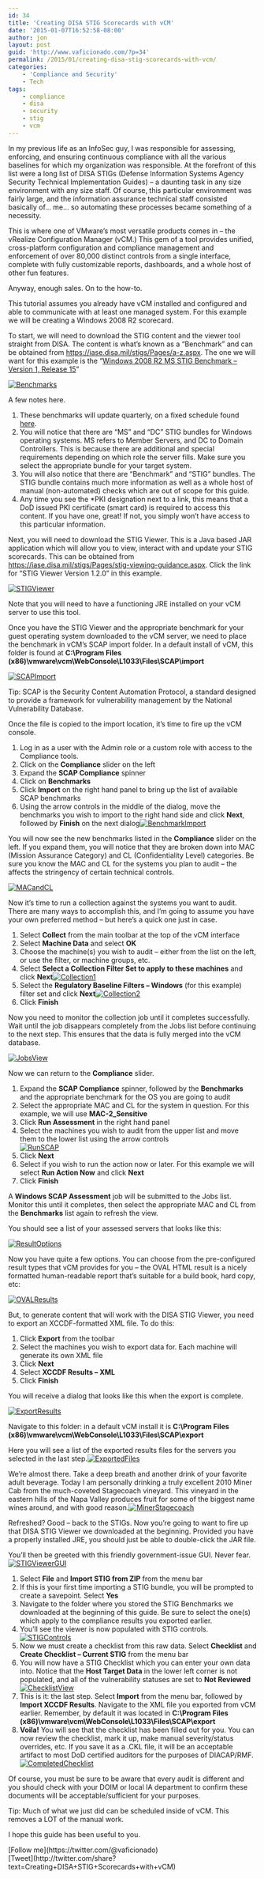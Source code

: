 ```yaml
---
id: 34
title: 'Creating DISA STIG Scorecards with vCM'
date: '2015-01-07T16:52:58-08:00'
author: jon
layout: post
guid: 'http://www.vaficionado.com/?p=34'
permalink: /2015/01/creating-disa-stig-scorecards-with-vcm/
categories:
    - 'Compliance and Security'
    - Tech
tags:
    - compliance
    - disa
    - security
    - stig
    - vcm
---
```


In my previous life as an InfoSec guy, I was responsible for assessing, enforcing, and ensuring continuous compliance with all the various baselines for which my organization was responsible. At the forefront of this list were a long list of DISA STIGs (Defense Information Systems Agency Security Technical Implementation Guides) – a daunting task in any size environment with any size staff. Of course, this particular environment was fairly large, and the information assurance technical staff consisted basically of… me… so automating these processes became something of a necessity.

This is where one of VMware’s most versatile products comes in – the vRealize Configuration Manager (vCM.) This gem of a tool provides unified, cross-platform configuration and compliance management and enforcement of over 80,000 distinct controls from a single interface, complete with fully customizable reports, dashboards, and a whole host of other fun features.

Anyway, enough sales. On to the how-to.

This tutorial assumes you already have vCM installed and configured and able to communicate with at least one managed system. For this example we will be creating a Windows 2008 R2 scorecard.

To start, we will need to download the STIG content and the viewer tool straight from DISA. The content is what’s known as a “Benchmark” and can be obtained from <https://iase.disa.mil/stigs/Pages/a-z.aspx>. The one we will want for this example is the “[Windows 2008 R2 MS STIG Benchmark – Version 1, Release 15](https://iase.disa.mil/stigs/Documents/u_windows_2008_r2_ms_v1r15_stig_scap_1-0_benchmark.zip)”

[![Benchmarks](/assets/images/2015/01/Benchmarks-300x182.png)](/assets/images/2015/01/Benchmarks.png)

A few notes here.

1. These benchmarks will update quarterly, on a fixed schedule found [here](https://iase.disa.mil/stigs/Pages/fso-schedule.aspx).
2. You will notice that there are “MS” and “DC” STIG bundles for Windows operating systems. MS refers to Member Servers, and DC to Domain Controllers. This is because there are additional and special requirements depending on which role the server fills. Make sure you select the appropriate bundle for your target system.
3. You will also notice that there are “Benchmark” and “STIG” bundles. The STIG bundle contains much more information as well as a whole host of manual (non-automated) checks which are out of scope for this guide.
4. Any time you see the \*PKI designation next to a link, this means that a DoD issued PKI certificate (smart card) is required to access this content. If you have one, great! If not, you simply won’t have access to this particular information.

Next, you will need to download the STIG Viewer. This is a Java based JAR application which will allow you to view, interact with and update your STIG scorecards. This can be obtained from <https://iase.disa.mil/stigs/Pages/stig-viewing-guidance.aspx>. Click the link for “STIG Viewer Version 1.2.0” in this example.

[![STIGViewer](/assets/images/2015/01/STIGViewer.png)](/assets/images/2015/01/STIGViewer.png)

Note that you will need to have a functioning JRE installed on your vCM server to use this tool.

Once you have the STIG Viewer and the appropriate benchmark for your guest operating system downloaded to the vCM server, we need to place the benchmark in vCM’s SCAP import folder. In a default install of vCM, this folder is found at **C:\\Program Files (x86)\\vmware\\vcm\\WebConsole\\L1033\\Files\\SCAP\\import**

[![SCAPImport](/assets/images/2015/01/SCAPImport.png)](/assets/images/2015/01/SCAPImport.png)

Tip: SCAP is the Security Content Automation Protocol, a standard designed to provide a framework for vulnerability management by the National Vulnerability Database.

Once the file is copied to the import location, it’s time to fire up the vCM console.

1. Log in as a user with the Admin role or a custom role with access to the Compliance tools.
2. Click on the **Compliance** slider on the left
3. Expand the **SCAP Compliance** spinner
4. Click on **Benchmarks**
5. Click **Import** on the right hand panel to bring up the list of available SCAP benchmarks
6. Using the arrow controls in the middle of the dialog, move the benchmarks you wish to import to the right hand side and click **Next**, followed by **Finish** on the next dialog[![BenchmarkImport](/assets/images/2015/01/BenchmarkImport.png)](/assets/images/2015/01/BenchmarkImport.png)

You will now see the new benchmarks listed in the **Compliance** slider on the left. If you expand them, you will notice that they are broken down into MAC (Mission Assurance Category) and CL (Confidentiality Level) categories. Be sure you know the MAC and CL for the systems you plan to audit – the affects the stringency of certain technical controls.

[![MACandCL](/assets/images/2015/01/MACandCL.png)](/assets/images/2015/01/MACandCL.png)

Now it’s time to run a collection against the systems you want to audit. There are many ways to accomplish this, and I’m going to assume you have your own preferred method – but here’s a quick one just in case.

1. Select **Collect** from the main toolbar at the top of the vCM interface
2. Select **Machine Data** and select **OK**
3. Choose the machine(s) you wish to audit – either from the list on the left, or use the filter, or machine groups, etc.
4. Select **Select a Collection Filter Set to apply to these machines** and click **Next**[![Collection1](/assets/images/2015/01/Collection1.png)](/assets/images/2015/01/Collection1.png)
5. Select the **Regulatory Baseline Filters – Windows** (for this example) filter set and click **Next**[![Collection2](/assets/images/2015/01/Collection2.png)](/assets/images/2015/01/Collection2.png)
6. Click **Finish**

Now you need to monitor the collection job until it completes successfully. Wait until the job disappears completely from the Jobs list before continuing to the next step. This ensures that the data is fully merged into the vCM database.

[![JobsView](/assets/images/2015/01/JobsView.png)](/assets/images/2015/01/JobsView.png)

Now we can return to the **Compliance** slider.

1. Expand the **SCAP Compliance** spinner, followed by the **Benchmarks** and the appropriate benchmark for the OS you are going to audit
2. Select the appropriate MAC and CL for the system in question. For this example, we will use **MAC-2\_Sensitive**
3. Click **Run Assessment** in the right hand panel
4. Select the machines you wish to audit from the upper list and move them to the lower list using the arrow controls  
    [![RunSCAP](/assets/images/2015/01/RunSCAP.png)](/assets/images/2015/01/RunSCAP.png)
5. Click **Next**
6. Select if you wish to run the action now or later. For this example we will select **Run Action Now** and click **Next**
7. Click **Finish**

A **Windows SCAP Assessment** job will be submitted to the Jobs list. Monitor this until it completes, then select the appropriate MAC and CL from the **Benchmarks** list again to refresh the view.

You should see a list of your assessed servers that looks like this:

[![ResultOptions](/assets/images/2015/01/ResultOptions.png)](/assets/images/2015/01/ResultOptions.png)

Now you have quite a few options. You can choose from the pre-configured result types that vCM provides for you – the OVAL HTML result is a nicely formatted human-readable report that’s suitable for a build book, hard copy, etc:

[![OVALResults](/assets/images/2015/01/OVALResults.png)](/assets/images/2015/01/OVALResults.png)

But, to generate content that will work with the DISA STIG Viewer, you need to export an XCCDF-formatted XML file. To do this:

1. Click **Export** from the toolbar
2. Select the machines you wish to export data for. Each machine will generate its own XML file
3. Click **Next**
4. Select **XCCDF Results – XML**
5. Click **Finish**

You will receive a dialog that looks like this when the export is complete.

[![ExportResults](/assets/images/2015/01/ExportResults.png)](/assets/images/2015/01/ExportResults.png)

Navigate to this folder: in a default vCM install it is **C:\\Program Files (x86)\\vmware\\vcm\\WebConsole\\L1033\\Files\\SCAP\\export**

Here you will see a list of the exported results files for the servers you selected in the last step.[![ExportedFiles](/assets/images/2015/01/ExportedFiles.png)](/assets/images/2015/01/ExportedFiles.png)

We’re almost there. Take a deep breath and another drink of your favorite adult beverage. Today I am personally drinking a truly excellent 2010 Miner Cab from the much-coveted Stagecoach vineyard. This vineyard in the eastern hills of the Napa Valley produces fruit for some of the biggest name wines around, and with good reason.[![MinerStagecoach](/assets/images/2015/01/MinerStagecoach.jpg)](/assets/images/2015/01/MinerStagecoach.jpg)

Refreshed? Good – back to the STIGs. Now you’re going to want to fire up that DISA STIG Viewer we downloaded at the beginning. Provided you have a properly installed JRE, you should just be able to double-click the JAR file.

You’ll then be greeted with this friendly government-issue GUI. Never fear.[![STIGViewerGUI](/assets/images/2015/01/STIGViewerGUI.png)](/assets/images/2015/01/STIGViewerGUI.png)

1. Select **File** and **Import STIG from ZIP** from the menu bar
2. If this is your first time importing a STIG bundle, you will be prompted to create a savepoint. Select **Yes**
3. Navigate to the folder where you stored the STIG Benchmarks we downloaded at the beginning of this guide. Be sure to select the one(s) which apply to the compliance results you exported earlier.
4. You’ll see the viewer is now populated with STIG controls.[![STIGControls](/assets/images/2015/01/STIGControls.png)](/assets/images/2015/01/STIGControls.png)
5. Now we must create a checklist from this raw data. Select **Checklist** and **Create Checklist – Current STIG** from the menu bar
6. You will now have a STIG Checklist which you can enter your own data into. Notice that the **Host Target Data** in the lower left corner is not populated, and all of the vulnerability statuses are set to **Not Reviewed**[![ChecklistView](/assets/images/2015/01/ChecklistView.png)](/assets/images/2015/01/ChecklistView.png)
7. This is it: the last step. Select **Import** from the menu bar, followed by **Import XCCDF Results**. Navigate to the XML file you exported from vCM earlier. Remember, by default it was located in **C:\\Program Files (x86)\\vmware\\vcm\\WebConsole\\L1033\\Files\\SCAP\\export**
8. **Voila!** You will see that the checklist has been filled out for you. You can now review the checklist, mark it up, make manual severity/status overrides, etc. If you save it as a .CKL file, it will be an acceptable artifact to most DoD certified auditors for the purposes of DIACAP/RMF. [![CompletedChecklist](/assets/images/2015/01/CompletedChecklist.png)](/assets/images/2015/01/CompletedChecklist.png)

Of course, you must be sure to be aware that every audit is different and you should check with your DOIM or local IA department to confirm these documents will be acceptable/sufficient for your purposes.

Tip: Much of what we just did can be scheduled inside of vCM. This removes a LOT of the manual work.

I hope this guide has been useful to you.

<div class="twttr_buttons"><div class="twttr_followme"> [Follow me](https://twitter.com/@vaficionado) </div></div><div class="twttr_buttons"><div class="twttr_twitter"> [Tweet](http://twitter.com/share?text=Creating+DISA+STIG+Scorecards+with+vCM)</div></div>